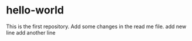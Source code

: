 # hello-world
This is the first repository.
Add some changes in the read me file.
add new line
add another line
